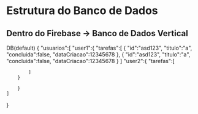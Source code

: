 # Estrutura do Banco de Dados

## Dentro do Firebase -> Banco de Dados Vertical

DB(default)
{
    "usuarios":[
        "user1":{
            "tarefas":[
                {
                    "id":"asd123",
                    "titulo":"a",
                    "concluida":false,
                    "dataCriacao":12345678
                },
                {
                    "id":"asd123",
                    "titulo":"a",
                    "concluida":false,
                    "dataCriacao":12345678
                }
            ]
        "user2":{
            "tarefas":[

            ]
        }
            
        }
    ]
}